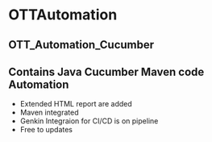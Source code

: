 # OTTAutomation
## OTT_Automation_Cucumber
 ## Contains Java Cucumber Maven code Automation 
 * Extended HTML report are added
 * Maven integrated
 * Genkin Integraion for CI/CD is on pipeline
 * Free to updates



